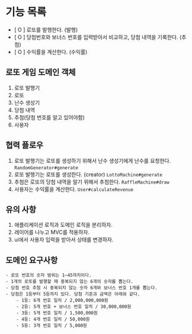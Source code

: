 # 기능 목록

- [ O ] 로또를 발행한다.  (발행)
- [ O ] 당첨번호와 보너스 번호를 입력받아서 비교하고, 당첨 내역을 기록한다. (추첨)
- [ O ] 수익률을 계산한다. (수익률)

## 로또 게임 도메인 객체

1. 로또 발행기
2. 로또
3. 난수 생성기
4. 당첨 내역
5. 추첨(당첨 번호를 알고 있어야함)
6. 사용자

## 협력 플로우

1. 로또 발행기는 로또를 생성하기 위해서 난수 생성기에게 난수를 요청한다. `RandomGenerator#generate`
2. 로또 발행기는 로또를 생성한다. (creator) `LottoMachine#generate`
3. 추첨은 로또의 당첨 내역을 알기 위해서 추첨한다. `RaffleMachine#draw`
4. 사용자는 수익률을 계산한다.  `User#calculateRevenue`

## 유의 사항

1. 애플리케이션 로직과 도메인 로직을 분리하자.
2. 레이어를 나누고 MVC를 적용하자.
3. ui에서 사용자 입력을 받아서 상태를 변경하자.

## 도메인 요구사항

```
- 로또 번호의 숫자 범위는 1~45까지이다.
- 1개의 로또를 발행할 때 중복되지 않는 6개의 숫자를 뽑는다.
- 당첨 번호 추첨 시 중복되지 않는 숫자 6개와 보너스 번호 1개를 뽑는다.
- 당첨은 1등부터 5등까지 있다. 당첨 기준과 금액은 아래와 같다.
    - 1등: 6개 번호 일치 / 2,000,000,000원
    - 2등: 5개 번호 + 보너스 번호 일치 / 30,000,000원
    - 3등: 5개 번호 일치 / 1,500,000원
    - 4등: 4개 번호 일치 / 50,000원
    - 5등: 3개 번호 일치 / 5,000원
```

